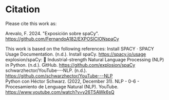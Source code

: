 # Citation

Please cite this work as:

Arevalo, F. 2024. "Exposición sobre spaCy".  
https://github.com/FernandoA182/EXPOSICIONspaCy

This work is based on the following references:
Install SPACY · SPACY Usage Documentation. (n.d.). Install spaCy. https://spacy.io/usage  
explosion/spaCy: 💫 Industrial-strength Natural Language Processing (NLP) in Python. (n.d.). GitHub. https://github.com/explosion/spaCy  
schwarzhector/YouTube---NLP. (n.d.). https://github.com/schwarzhector/YouTube---NLP  
Python con Héctor Schwarz. (2022, December 31). NLP - 0-6 - Procesamiento de Lenguage Natural (NLP). YouTube. https://www.youtube.com/watch?v=y26T5AWk6sQ
